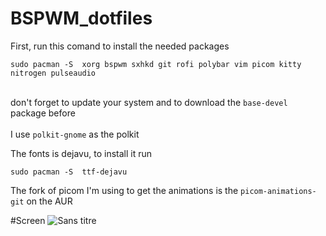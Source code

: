 # BSPWM_dotfiles
First, run this comand to install the needed packages 
```
sudo pacman -S  xorg bspwm sxhkd git rofi polybar vim picom kitty nitrogen pulseaudio
```
<br /> don't forget to update your system and to download the ```base-devel``` package before  <br />
<br /> I use ```polkit-gnome``` as the polkit




<p> The fonts is dejavu, to install it run 

```
sudo pacman -S  ttf-dejavu
```
</p>



The fork of picom I'm using to get the animations is the 
```picom-animations-git``` on the AUR



#Screen
![Sans titre](https://user-images.githubusercontent.com/98690904/198101749-0c6f5ef5-4671-4524-a97e-f6549bca976b.png)
